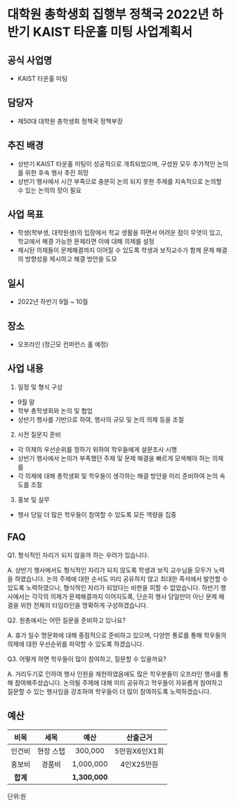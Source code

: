 # 대학원 총학생회 집행부 정책국 2022년 하반기 KAIST 타운홀 미팅 사업계획서

## 공식 사업명

-   KAIST 타운홀 미팅   

## 담당자

-   제50대 대학원 총학생회 정책국 정책부장

## 추진 배경

- 상반기 KAIST 타운홀 미팅이 성공적으로 개최되었으며, 구성원 모두 추가적인 논의를 위한 후속 행사 추진 희망
- 상반기 행사에서 시간 부족으로 충분히 논의 되지 못한 주제를 지속적으로 논의할 수 있는 논의의 장이 필요

## 사업 목표

- 학생(학부생, 대학원생)의 입장에서 학교 생활을 하면서 어려운 점이 무엇이 있고, 학교에서 해결 가능한 문제라면 이에 대해 의제를 설정
- 제시된 의제들이 문제해결까지 이어질 수 있도록 학생과 보직교수가 함께 문제 해결의 방향성을 제시하고 해결 방안을 도모

## 일시

-   2022년 하반기 9월 ~ 10월

## 장소

-   오프라인 (정근모 컨퍼런스 홀 예정)

## 사업 내용

1. 일정 및 형식 구상
- 9월 말
- 학부 총학생회와 논의 및 협업
- 상반기 행사를 기반으로 하여, 행사의 규모 및 논의 의제 등을 조절

2. 사전 질문지 준비
- 각 의제의 우선순위를 정하기 위하여 학우들에게 설문조사 시행
- 상반기 행사에서 논의가 부족했던 주제 및 문제 해결을 빠르게 모색해야 하는 의제를
- 각 의제에 대해 총학생회 및 학우들이 생각하는 해결 방안을 미리 준비하여 논의 속도를 조절

3. 홍보 및 실무
- 행사 당일 더 많은 학우들이 참여할 수 있도록 모든 역량을 집중

## FAQ

Q1. 형식적인 자리가 되지 않을까 하는 우려가 있습니다.

A. 상반기 행사에서도 형식적인 자리가 되지 않도록 학생과 보직 교수님들 모두가 노력을 하였습니다. 논의 주제에 대한 순서도 미리 공유하지 않고 최대한 즉석에서 발언할 수 있도록 노력하였으나, 형식적인 자리가 되었다는 비판을 피할 수 없었습니다. 하반기 행사에서는 각각의 의제가 문제해결까지 이어지도록, 단순히 행사 당일만이 아닌 문제 해결을 위한 전체의 타임라인을 명확하게 구성하겠습니다.

Q2. 원총에서는 어떤 질문을 준비하고 있나요?

A. 휴가 일수 명문화에 대해 중점적으로 준비하고 있으며, 다양한 통로를 통해 학우들의 의제에 대한 우선순위를 파악할 수 있도록 하겠습니다.

Q3. 어떻게 하면 학우들이 많이 참여하고, 질문할 수 있을까요?

A. 거리두기로 인하여 행사 인원을 제한하였음에도 많은 학우분들이 오프라인 행사를 통해 참여해주셨습니다. 논의될 주제에 대해 미리 공유하고 학우들이 자유롭게 참여하고 질문할 수 있는 행사임을 강조하여 학우들이 더 많이 참여하도록 노력하겠습니다.


## 예산

|  **비목** |   **세목**   | **예산** | **산출근거** |
|:-------:|:----------:|:----------:|:--------------:|
| 인건비 | 현장 스탭 | 300,000   | 5만원X6인X1회 |
| 홍보비 | 경품비    | 1,000,000 | 4인X25만원    |
| **합계**   |           | **1,300,000** |               |

단위:원
